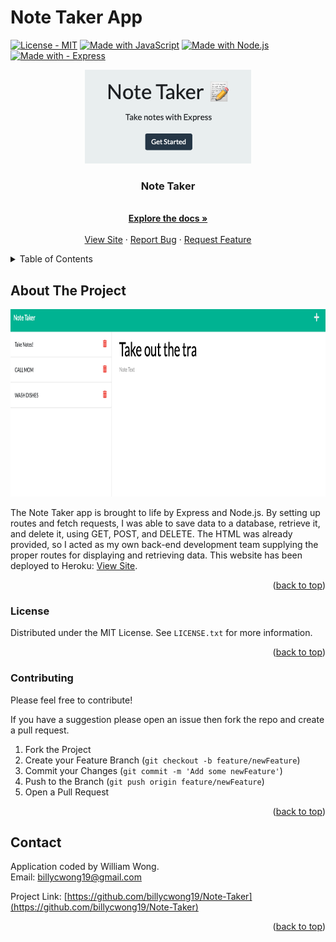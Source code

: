 <div id="top"></div>
<!-- readme has snippets from https://github.com/othneildrew/Best-README-Template -->
<!-- badges are by the wonderful https://michaelcurrin.github.io/badge-generator/#/ -->

# Note Taker App
<a id="top" href="#license"><img src="https://img.shields.io/badge/License-MIT-2ea44f" alt="License - MIT"></a>
[![Made with JavaScript](https://img.shields.io/badge/Made_with-JavaScript-blue?logo=javascript&logoColor=white)](https://www.javascript.com/ "Go to JavaScript homepage")
[![Made with Node.js](https://img.shields.io/badge/Node.js->=12-blue?logo=node.js&logoColor=white)](https://nodejs.org "Go to Node.js homepage")
[![Made with - Express](https://img.shields.io/badge/Made_with-Express-2ea44f?logo=%23000000)](https://expressjs.com)


<div align="center">
    <img src="images/notetaker.png" alt="Logo" height="150">
  <p align="center">
    <h3>Note Taker</h3>
    <br />
    <a href="https://github.com/billycwong19/Note-Taker"><strong>Explore the docs »</strong></a>
    <br />
    <br />
    <a href="https://note-taker-thing.herokuapp.com">View Site</a>
    ·
    <a href="https://github.com/billycwong19/Note-Taker/issues">Report Bug</a>
    ·
    <a href="https://github.com/billycwong19/Note-Taker/issues">Request Feature</a>
  </p>
</div>

<details>
  <summary>Table of Contents</summary>
  <ol>
    <li>
      <a href="#about-the-project">About The Project</a>
    </li>
      <ul>
        <li><a href="#license">License</a></li>
        <li><a href="#contributing">Contributing</a></li>
        <li><a href="#contact">Contact</a></li>
      </ul>
    </li>
  </ol>
</details>

## About The Project
<div align="center">
    <img src="images/nottaker_screenshot.png" alt="Logo" height="300">
</div>

<p>The Note Taker app is brought to life by Express and Node.js. By setting up routes and fetch requests, I was able to save data to a database, retrieve it, and delete it, using GET, POST, and DELETE. The HTML was already provided, so I acted as my own back-end development team supplying the proper routes for displaying and retrieving data. This website has been deployed to Heroku: <a href="https://note-taker-thing.herokuapp.com">View Site</a>.</p>


<p align="right">(<a href="#top">back to top</a>)</p>

### License

Distributed under the MIT License. See `LICENSE.txt` for more information.

<p align="right">(<a href="#top">back to top</a>)</p>

### Contributing

<p>Please feel free to contribute!</p>

If you have a suggestion please open an issue then fork the repo and create a pull request.
1. Fork the Project
2. Create your Feature Branch (`git checkout -b feature/newFeature`)
3. Commit your Changes (`git commit -m 'Add some newFeature'`)
4. Push to the Branch (`git push origin feature/newFeature`)
5. Open a Pull Request


<p align="right">(<a href="#top">back to top</a>)</p>

## Contact

Application coded by William Wong.
<br>
Email: billycwong19@gmail.com

Project Link: [https://github.com/billycwong19/Note-Taker](https://github.com/billycwong19/Note-Taker)

<p align="right">(<a href="#top">back to top</a>)</p>
